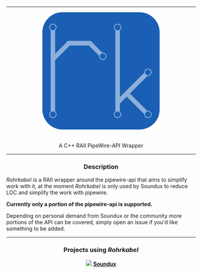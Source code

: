 <hr/>

<div align="center"> 
    <img src="assets/logo.svg" height=312>
</div>

<br/>

<p align="center">
    A C++ RAII PipeWire-API Wrapper
</p>

<hr/>

<div align="center">

### Description

<div align="left">

_Rohrkabel_ is a RAII wrapper around the pipewire-api that aims to simplify work with it, at the moment _Rohrkabel_ is only used by Soundux to reduce LOC and simplify the work with pipewire.  

**Currently only a portion of the pipewire-api is supported.**  

Depending on personal demand from Soundux or the community more portions of the API can be covered, simply open an issue if you'd like something to be added.

</div>

<hr/>

### Projects using _Rohrkabel_
<img src="https://avatars.githubusercontent.com/u/74979035?s=200&v=4" width=15/> <b>[Soundux](https://github.com/Soundux)</b>

</div>